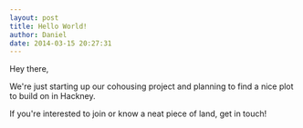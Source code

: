 ```yaml
---
layout: post
title: Hello World!
author: Daniel
date: 2014-03-15 20:27:31
---
```


Hey there,

We're just starting up our cohousing project and planning to find a nice plot to build on in Hackney.

If you're interested to join or know a neat piece of land, get in touch!